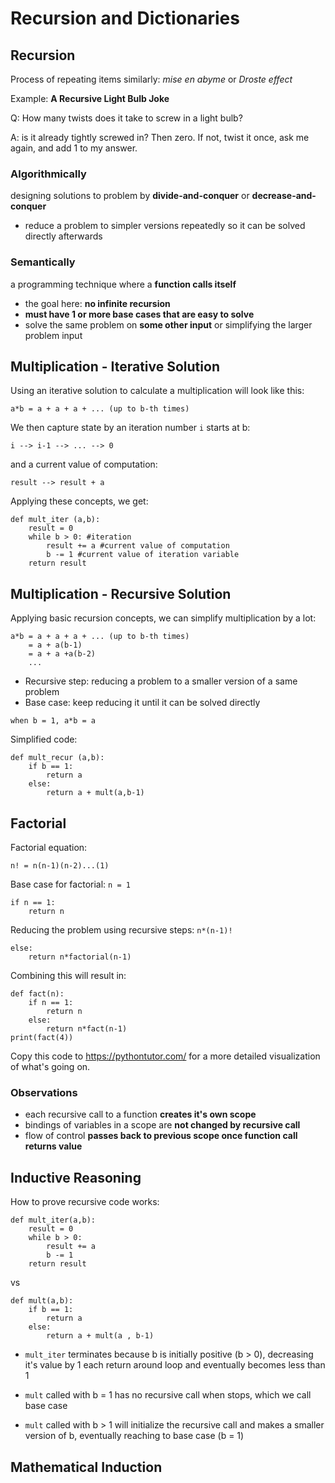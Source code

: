 
# Recursion and Dictionaries

## Recursion

Process of repeating items similarly:
*mise en abyme* or *Droste effect*

Example: **A Recursive Light Bulb Joke**

Q: How many twists does it take to screw in a light bulb?

A: is it already tightly screwed in? Then zero. If not, twist it once, ask me again, and add 1 to my answer.

### Algorithmically

designing solutions to problem by	**divide-and-conquer** or **decrease-and-conquer**
- reduce a problem to simpler versions repeatedly so it can be solved directly afterwards

### Semantically

a programming technique where a **function calls itself**

- the goal here: **no infinite recursion**
- **must have 1 or more base cases that are easy to solve**
- solve the same problem on **some other input** or simplifying the larger problem input

## Multiplication -  Iterative Solution

Using an iterative solution to calculate a multiplication will look like this:
```
a*b = a + a + a + ... (up to b-th times)
```
We then capture state by an iteration number `i` starts at b:

```
i --> i-1 --> ... --> 0
```
and a current value of computation:
```
result --> result + a
```
Applying these concepts, we get:
```
def mult_iter (a,b):
    result = 0
    while b > 0: #iteration
        result += a #current value of computation
        b -= 1 #current value of iteration variable
    return result

```
## Multiplication - Recursive Solution

Applying basic recursion concepts, we can simplify multiplication by a lot:
```
a*b = a + a + a + ... (up to b-th times)
    = a + a(b-1)
    = a + a +a(b-2)
    ...
```
- Recursive step: reducing a problem to a smaller version of a same problem
- Base case: keep reducing it until it can be solved directly   

```
when b = 1, a*b = a
```
Simplified code:
```
def mult_recur (a,b):
    if b == 1:
        return a
    else:
        return a + mult(a,b-1)
```
## Factorial
Factorial equation:
```
n! = n(n-1)(n-2)...(1)
```
Base case for factorial: 
`n = 1`
```
if n == 1: 
    return n
```
Reducing the problem using recursive steps: `n*(n-1)!`
```
else:
    return n*factorial(n-1)
```
Combining this will result in:
```
def fact(n):
    if n == 1:
        return n
    else: 
        return n*fact(n-1)
print(fact(4))
```
Copy this code to https://pythontutor.com/ for a more detailed visualization of what's going on.

### Observations

- each recursive call to a function **creates it's own scope**
- bindings of variables in a scope are **not changed by recursive call**
- flow of control **passes back to previous scope once function call returns value**

## Inductive Reasoning

How to prove recursive code works:
```
def mult_iter(a,b):
    result = 0
    while b > 0:
        result += a
        b -= 1
    return result

```
vs 
```
def mult(a,b):
    if b == 1:
        return a
    else:
        return a + mult(a , b-1)
```
-  `mult_iter` terminates because b is initially positive (b > 0), decreasing it's value by 1 each return around loop and eventually becomes less than 1

- `mult` called with b = 1 has no recursive call when stops, which we call base case

- `mult` called with b > 1 will initialize the recursive call and makes a smaller version of b, eventually reaching to base case (b = 1)

## Mathematical Induction

